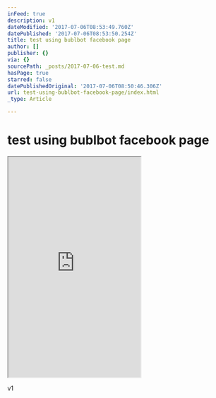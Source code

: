 ```yaml
---
inFeed: true
description: v1
dateModified: '2017-07-06T08:53:49.760Z'
datePublished: '2017-07-06T08:53:50.254Z'
title: test using bublbot facebook page
author: []
publisher: {}
via: {}
sourcePath: _posts/2017-07-06-test.md
hasPage: true
starred: false
datePublishedOriginal: '2017-07-06T08:50:46.306Z'
url: test-using-bublbot-facebook-page/index.html
_type: Article

---
```

# test using bublbot facebook page

<iframe src="https://the-grid.github.io/ed-userhtml/?g=eJxNkc1ugzAQhO88hUWlBKTEzo_SNAVyQKqqXHLqraoqYy8JBGxkG9Ko6rt3SYjam9f7aXZnNpZFRwqZ-Hk2NVo7fxsz_Np6sRWmaNw2yFslXKFVICfETpANybdHSMcNKbHOS0sSIukB3EsFNShn08sbP-x5DYEN32cfEdJFToL_THrZyQClQmLAtUb1zCAkDHAHA4cKETZoIbFXyBtGrRFY-owJrRQIR3MuINP6RBU4BurzNWVWnmhpH77yrK6S-agDY9FE0i3oZsSbZieT-XK9WD5tluvH-Xo-W238Xh3t0IYbHL3XEmihLBiXQq4NBIPdMPJ-AqlF2y84IeNbUGN83deYlhbHj8MwitkQo-fFfdKi4tZewxa6voblE8kdnx4N5Il_dK6xz4ydz-c_T0iyrM2qDK9zg1VbN9o6FFrd7_ULKLKVIQ" height="500" style=""></iframe>

v1